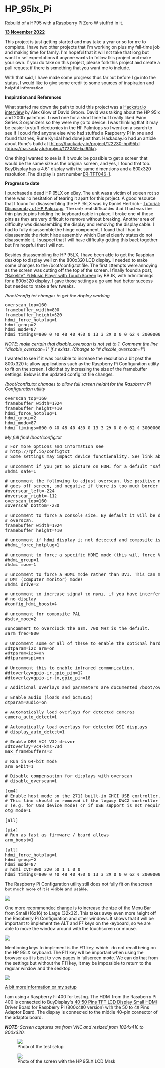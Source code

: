 # HP\_95lx\_Pi
Rebuild of a HP95 with a Raspberry Pi Zero W stuffed in it.

<u><b>13 November 2022</b></u>

This project is just getting started and may take a year or so for me to complete. I have two other projects that I'm working on plus my full-time job and making time for family. I'm hopeful that it will not take that long but want to set expectations if anyone wants to follow this project and make your own. If you do take on this project, please fork this project and create a pull request if there is something that you want me to include.

With that said, I have made some progress thus far but before I go into the status, I would like to give some credit to some sources of inspiration and helpful information.

<b>Inspiration and References</b>

What started me down the path to build this project was a [Hackster.io interview](https://www.youtube.com/watch?v=tMHwP7T7vxs) by Alex Glow of David Groom. David was talking about the HP 95lx and 200lx palmtops. I used one for a short time but I really liked Psion Series 3 organizers so they were my go to device. I was thinking that it may be easier to stuff electronics in the HP Palmtops so I went on a search to see if I could find anyone else who had stuffed a Raspberry Pi in one and found that yes, Rune Kyndal had done just that. Hackaday.io had an article about Rune's build at [https://hackaday.io/project/172230-hpi95lx](https://hackaday.io/project/172230-hpi95lx).

One thing I wanted to see is if it would be possible to get a screen that would be the same size as the original screen, and yes, I found that too. BuyDisplay has a 4.6" display with the same dimensions and a 800x320 resolution. The display is part number [ER-TFT046-1](https://www.buydisplay.com/4-6-inch-color-bar-tft-lcd-iot-display-800x320-pixels-with-optl-touch-screen).

<b>Progress to date</b>

I purchased a dead HP 95LX on eBay. The unit was a victim of screen rot so there was no hesitation of tearing it apart for this project. A good resource that I found for disassembling the HP 95LX was by Daniel Hertrich - [Tutorial: Disassembly of HP Palmtops](https://hermocom.com/hplx/view-all-hp-palmtop-articles/14-adisassembly). The only real difficulties that I had was the thin plastic pins holding the keyboard cable in place. I broke one of those pins as they are very difficult to remove without breaking. Another area of difficulty was disassembling the display and removing the display cable. I had to fully disassemble the hinge component. I found that I had to disassemble the right hinge assembly, which Daniel clearly states do not disassemble it. I suspect that I will have difficulty getting this back together but I'm hopeful that I will not.

Besides disassembling the HP 95LX, I have been able to get the Raspbian desktop to display well on the 800x320 LCD  display. I needed to make some changes to the /boot/config.txt file. The first attempts were annoying as the screen was cutting off the top of the screen. I finally found a post, ["Bakelite" Pi Music Player with Touch Screen](https://forums.raspberrypi.com/viewtopic.php?t=162013) by BBUK, with hdmi timings for a 800x320 display. I gave those settings a go and had better success but needed to make a few tweaks.

<i>/boot/config.txt changes to get the display working</i>

<pre>
overscan_top=160
framebuffer_width=800
framebuffer_height=320
hdmi_force_hotplug=1
hdmi_group=2
hdmi_mode=87
hdmi_timings=800 0 40 48 40 480 0 13 3 29 0 0 0 62 0 30000000 6
</pre>

<i>NOTE: make certain that disable_overscan is not set to 1. Comment the line "disable_overscan=1" if it exists. (Change to "# disable_overscan=1")</i>

I wanted to see if it was possible to increase the resolution a bit past the 800x320 to allow applications such as the Raspberry Pi Configuration utility to fit on the screen. I did that by increasing the size of the framebuffer settings. Below is the updated config.txt file changes.

<i>/boot/config.txt changes to allow full screen height for the Raspberry Pi Configuration utility</i>

<pre>
overscan_top=160
framebuffer_width=1024
framebuffer_height=410
hdmi_force_hotplug=1
hdmi_group=2
hdmi_mode=87
hdmi_timings=800 0 40 48 40 480 0 13 3 29 0 0 0 62 0 30000000 6
</pre>

<i>My full final /boot/config.txt</i>

<pre>
# For more options and information see
# http://rpf.io/configtxt
# Some settings may impact device functionality. See link above for details

# uncomment if you get no picture on HDMI for a default "safe" mode
#hdmi_safe=1

# uncomment the following to adjust overscan. Use positive numbers if console
# goes off screen, and negative if there is too much border
#overscan_left=-224
#overscan_right=-112
overscan_top=160
#overscan_bottom=-280

# uncomment to force a console size. By default it will be display's size minus
# overscan.
framebuffer_width=1024
framebuffer_height=410

# uncomment if hdmi display is not detected and composite is being output
#hdmi_force_hotplug=1

# uncomment to force a specific HDMI mode (this will force VGA)
#hdmi_group=1
#hdmi_mode=1

# uncomment to force a HDMI mode rather than DVI. This can make audio work in
# DMT (computer monitor) modes
#hdmi_drive=2

# uncomment to increase signal to HDMI, if you have interference, blanking, or
# no display
#config_hdmi_boost=4

# uncomment for composite PAL
#sdtv_mode=2

#uncomment to overclock the arm. 700 MHz is the default.
#arm_freq=800

# Uncomment some or all of these to enable the optional hardware interfaces
#dtparam=i2c_arm=on
#dtparam=i2s=on
#dtparam=spi=on

# Uncomment this to enable infrared communication.
#dtoverlay=gpio-ir,gpio_pin=17
#dtoverlay=gpio-ir-tx,gpio_pin=18

# Additional overlays and parameters are documented /boot/overlays/README

# Enable audio (loads snd_bcm2835)
dtparam=audio=on

# Automatically load overlays for detected cameras
camera_auto_detect=1

# Automatically load overlays for detected DSI displays
# display_auto_detect=1

# Enable DRM VC4 V3D driver
#dtoverlay=vc4-kms-v3d
max_framebuffers=2

# Run in 64-bit mode
arm_64bit=1

# Disable compensation for displays with overscan
# disable_overscan=1

[cm4]
# Enable host mode on the 2711 built-in XHCI USB controller.
# This line should be removed if the legacy DWC2 controller is required
# (e.g. for USB device mode) or if USB support is not required.
otg_mode=1

[all]

[pi4]
# Run as fast as firmware / board allows
arm_boost=1

[all]
hdmi_force_hotplug=1
hdmi_group=2
hdmi_mode=87
# hdmi_cvt=800 320 60 1 1 0 0
hdmi_timings=800 0 40 48 40 480 0 13 3 29 0 0 0 62 0 30000000 6
</pre>

The Raspberry Pi Configuration utility still does not fully fit on the screen but much more of it is visible and usable.

![](images/ScreenCapture_01.png)

One more recommended change is to increase the size of the Menu Bar from Small (16x16) to Large (32x32). This takes away even more height off the Raspberry Pi Configuration and other windows. It shows that it will be important to implement the ALT and F7 keys on the keyboard, so we are able to move the window around with the touchscreen or mouse.

![](images/ScreenCapture_02.png)

Mentioning keys to implement is the F11 key, which I do not recall being on the HP 95LX keyboard. The F11 key will be important when using the browser as it is best to view pages in fullscreen mode. We can do that from the settings but without the F11 key, it may be impossible to return to the regular window and the desktop.

![](images/ScreenCapture_03_Youtube.png)

<u>A bit more information on my setup</u>

I am using a Raspberry Pi 400 for testing. The HDMI from the Raspberry Pi 400 is connected to BuyDisplay's [40-50 Pins TFT LCD Display Small HDMI Driver Board for Raspberry Pi](https://www.buydisplay.com/40-50-pins-tft-lcd-display-small-hdmi-driver-board-for-raspberry-pi) (800x480 version) with the 50 to 40 Pins Adaptor Board. The display is connected to the middle 40-pin connector of the adaptor board.

<i><b>NOTE:</b> Screen captures are from VNC and resized from 1024x410 to 800x320.</i>

<figure>
	<img src="images/Photo_01.jpg" />
	<figcaption>Photo of the test setup</figcaption>
</figure>

<figure>
	<img src="images/Photo_02.jpg" />
	<figcaption>Photo of the screen with the HP 95LX LCD Mask</figcaption>
</figure>
